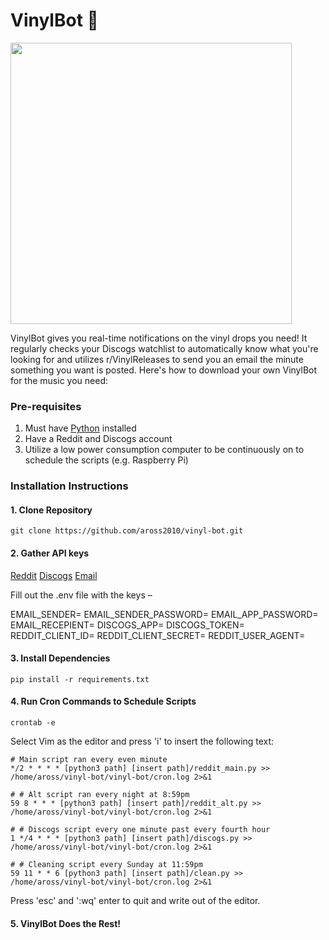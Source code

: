# VinylBot 🤖

<img src="https://github.com/aross2010/vinyl-bot/assets/121838301/ed9e7014-6605-4d74-9f90-49b72137d73b" height="450"/>

VinylBot gives you real-time notifications on the vinyl drops you need! It regularly checks your Discogs watchlist to automatically know what you're looking for and utilizes r/VinylReleases to send you an email the minute something you want is posted. Here's how to download your own VinylBot for the music you need:

### Pre-requisites

1. Must have [Python](https://www.python.org/downloads/) installed
2. Have a Reddit and Discogs account
3. Utilize a low power consumption computer to be continuously on to schedule the scripts (e.g. Raspberry Pi)

### Installation Instructions

#### 1. Clone Repository

```
git clone https://github.com/aross2010/vinyl-bot.git
```
#### 2. Gather API keys

[Reddit](https://www.reddit.com/wiki/api/)
[Discogs](https://www.discogs.com/settings/developers)
[Email](https://mailmeteor.com/blog/gmail-smtp-settings)

Fill out the .env file with the keys –

EMAIL_SENDER=
EMAIL_SENDER_PASSWORD=
EMAIL_APP_PASSWORD=
EMAIL_RECEPIENT=
DISCOGS_APP=
DISCOGS_TOKEN=
REDDIT_CLIENT_ID=
REDDIT_CLIENT_SECRET=
REDDIT_USER_AGENT=

#### 3. Install Dependencies

```
pip install -r requirements.txt
```

#### 4. Run Cron Commands to Schedule Scripts

```
crontab -e
```
Select Vim as the editor and press 'i' to insert the following text:

````
# Main script ran every even minute
*/2 * * * * [python3 path] [insert path]/reddit_main.py >> /home/aross/vinyl-bot/vinyl-bot/cron.log 2>&1

# # Alt script ran every night at 8:59pm
59 8 * * * [python3 path] [insert path]/reddit_alt.py >> /home/aross/vinyl-bot/vinyl-bot/cron.log 2>&1

# # Discogs script every one minute past every fourth hour
1 */4 * * * [python3 path] [insert path]/discogs.py >> /home/aross/vinyl-bot/vinyl-bot/cron.log 2>&1    

# # Cleaning script every Sunday at 11:59pm
59 11 * * 6 [python3 path] [insert path]/clean.py >> /home/aross/vinyl-bot/vinyl-bot/cron.log 2>&1
````
Press 'esc' and ':wq' enter to quit and write out of the editor.

#### 5. VinylBot Does the Rest!
